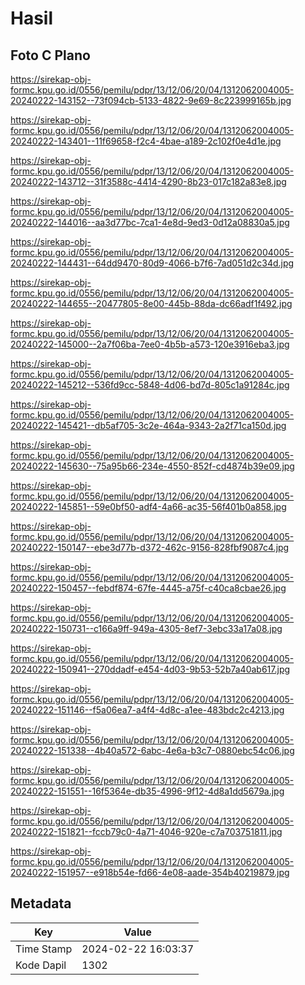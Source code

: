 # Hasil

## Foto C Plano

https://sirekap-obj-formc.kpu.go.id/0556/pemilu/pdpr/13/12/06/20/04/1312062004005-20240222-143152--73f094cb-5133-4822-9e69-8c223999165b.jpg

https://sirekap-obj-formc.kpu.go.id/0556/pemilu/pdpr/13/12/06/20/04/1312062004005-20240222-143401--11f69658-f2c4-4bae-a189-2c102f0e4d1e.jpg

https://sirekap-obj-formc.kpu.go.id/0556/pemilu/pdpr/13/12/06/20/04/1312062004005-20240222-143712--31f3588c-4414-4290-8b23-017c182a83e8.jpg

https://sirekap-obj-formc.kpu.go.id/0556/pemilu/pdpr/13/12/06/20/04/1312062004005-20240222-144016--aa3d77bc-7ca1-4e8d-9ed3-0d12a08830a5.jpg

https://sirekap-obj-formc.kpu.go.id/0556/pemilu/pdpr/13/12/06/20/04/1312062004005-20240222-144431--64dd9470-80d9-4066-b7f6-7ad051d2c34d.jpg

https://sirekap-obj-formc.kpu.go.id/0556/pemilu/pdpr/13/12/06/20/04/1312062004005-20240222-144655--20477805-8e00-445b-88da-dc66adf1f492.jpg

https://sirekap-obj-formc.kpu.go.id/0556/pemilu/pdpr/13/12/06/20/04/1312062004005-20240222-145000--2a7f06ba-7ee0-4b5b-a573-120e3916eba3.jpg

https://sirekap-obj-formc.kpu.go.id/0556/pemilu/pdpr/13/12/06/20/04/1312062004005-20240222-145212--536fd9cc-5848-4d06-bd7d-805c1a91284c.jpg

https://sirekap-obj-formc.kpu.go.id/0556/pemilu/pdpr/13/12/06/20/04/1312062004005-20240222-145421--db5af705-3c2e-464a-9343-2a2f71ca150d.jpg

https://sirekap-obj-formc.kpu.go.id/0556/pemilu/pdpr/13/12/06/20/04/1312062004005-20240222-145630--75a95b66-234e-4550-852f-cd4874b39e09.jpg

https://sirekap-obj-formc.kpu.go.id/0556/pemilu/pdpr/13/12/06/20/04/1312062004005-20240222-145851--59e0bf50-adf4-4a66-ac35-56f401b0a858.jpg

https://sirekap-obj-formc.kpu.go.id/0556/pemilu/pdpr/13/12/06/20/04/1312062004005-20240222-150147--ebe3d77b-d372-462c-9156-828fbf9087c4.jpg

https://sirekap-obj-formc.kpu.go.id/0556/pemilu/pdpr/13/12/06/20/04/1312062004005-20240222-150457--febdf874-67fe-4445-a75f-c40ca8cbae26.jpg

https://sirekap-obj-formc.kpu.go.id/0556/pemilu/pdpr/13/12/06/20/04/1312062004005-20240222-150731--c166a9ff-949a-4305-8ef7-3ebc33a17a08.jpg

https://sirekap-obj-formc.kpu.go.id/0556/pemilu/pdpr/13/12/06/20/04/1312062004005-20240222-150941--270ddadf-e454-4d03-9b53-52b7a40ab617.jpg

https://sirekap-obj-formc.kpu.go.id/0556/pemilu/pdpr/13/12/06/20/04/1312062004005-20240222-151146--f5a06ea7-a4f4-4d8c-a1ee-483bdc2c4213.jpg

https://sirekap-obj-formc.kpu.go.id/0556/pemilu/pdpr/13/12/06/20/04/1312062004005-20240222-151338--4b40a572-6abc-4e6a-b3c7-0880ebc54c06.jpg

https://sirekap-obj-formc.kpu.go.id/0556/pemilu/pdpr/13/12/06/20/04/1312062004005-20240222-151551--16f5364e-db35-4996-9f12-4d8a1dd5679a.jpg

https://sirekap-obj-formc.kpu.go.id/0556/pemilu/pdpr/13/12/06/20/04/1312062004005-20240222-151821--fccb79c0-4a71-4046-920e-c7a703751811.jpg

https://sirekap-obj-formc.kpu.go.id/0556/pemilu/pdpr/13/12/06/20/04/1312062004005-20240222-151957--e918b54e-fd66-4e08-aade-354b40219879.jpg


## Metadata

| Key        | Value               |
| ---------- | ------------------- |
| Time Stamp | 2024-02-22 16:03:37 |
| Kode Dapil | 1302                |



